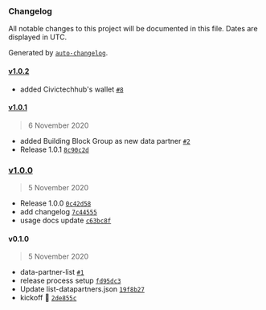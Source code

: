 ### Changelog

All notable changes to this project will be documented in this file. Dates are displayed in UTC.

Generated by [`auto-changelog`](https://github.com/CookPete/auto-changelog).

#### [v1.0.2](https://github.com/oceanprotocol/list-datapartners/compare/v1.0.1...v1.0.2)

- added Civictechhub's wallet [`#8`](https://github.com/oceanprotocol/list-datapartners/pull/8)

#### [v1.0.1](https://github.com/oceanprotocol/list-datapartners/compare/v1.0.0...v1.0.1)

> 6 November 2020

- added Building Block Group as new data partner [`#2`](https://github.com/oceanprotocol/list-datapartners/pull/2)
- Release 1.0.1 [`8c90c2d`](https://github.com/oceanprotocol/list-datapartners/commit/8c90c2d0d0a14233a3301d7f90cac1160f8e15ed)

### [v1.0.0](https://github.com/oceanprotocol/list-datapartners/compare/v0.1.0...v1.0.0)

> 5 November 2020

- Release 1.0.0 [`0c42d58`](https://github.com/oceanprotocol/list-datapartners/commit/0c42d588e8033e0b8e907a28eee95b6b4a40ecde)
- add changelog [`7c44555`](https://github.com/oceanprotocol/list-datapartners/commit/7c4455554ca9732bff0cb8bb0e57e59239b8b169)
- usage docs update [`c63bc8f`](https://github.com/oceanprotocol/list-datapartners/commit/c63bc8f07e10256f96927b8fcba7e91b85ef4feb)

#### v0.1.0

> 5 November 2020

- data-partner-list [`#1`](https://github.com/oceanprotocol/list-datapartners/pull/1)
- release process setup [`fd95dc3`](https://github.com/oceanprotocol/list-datapartners/commit/fd95dc32a184e803259431dc5d14084949af59d2)
- Update list-datapartners.json [`19f8b27`](https://github.com/oceanprotocol/list-datapartners/commit/19f8b27593bdbe3163efcb10a4aea99be7b7d5e1)
- kickoff 🦑 [`2de855c`](https://github.com/oceanprotocol/list-datapartners/commit/2de855cbbc9fc17bf017e26e869208e28f408585)
